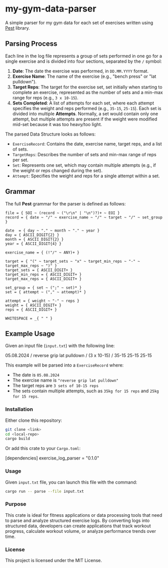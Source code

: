 # my-gym-data-parser

A simple parser for my gym data for each set of exercises written using [Pest](https://pest.rs/) library.

## Parsing Process

Each line in the log file represents a group of sets performed in one go for a single exercise and is divided into four sections, separated by the `/` symbol:

1. **Date**: The date the exercise was performed, in `DD.MM.YYYY` format.
2. **Exercise Name**: The name of the exercise (e.g., "bench press" or "lat pulldown").
3. **Target Reps**: The target for the exercise set, set initially when starting to complete an exercise, represented as the number of sets and a min-max range for reps (e.g., `3 x 10-15`).
4. **Sets Completed**: A list of attempts for each set, where each attempt specifies the weight and reps performed (e.g., `35-15`, `25-15`). Each set is divided into multiple **Attempts**. Normally, a set would contain only one attempt, but multiple attempts are present if the weight were modified mid-set because it was too heavy/too light.

The parsed Data Structure looks as follows:

- `ExerciseRecord`: Contains the date, exercise name, target reps, and a list of sets.
- `TargetReps`: Describes the number of sets and min-max range of reps per set.
- `Set`: Represents one set, which may contain multiple attempts (e.g., if the weight or reps changed during the set).
- `Attempt`: Specifies the weight and reps for a single attempt within a set.

## Grammar

The full **Pest** grammar for the parser is defined as follows:

```pest
file = { SOI ~ (record ~ ("\r\n" | "\n")?)+ ~ EOI }
record = { date ~ "/" ~ exercise_name ~ "/" ~ target ~ "/" ~ set_group }

date  = { day ~ "." ~ month ~ "." ~ year }
day = { ASCII_DIGIT{2} }
month = { ASCII_DIGIT{2} }
year = { ASCII_DIGIT{4} }

exercise_name = { (!"/" ~ ANY)+ }

target = { "(" ~ target_sets ~ "x" ~ target_min_reps ~ "-" ~ target_max_reps ~ ")" }
target_sets = { ASCII_DIGIT+ }
target_min_reps = { ASCII_DIGIT+ }
target_max_reps = { ASCII_DIGIT+ }

set_group = { set ~ (";" ~ set)* }
set = { attempt ~ ("," ~ attempt)* }

attempt = { weight ~ "-" ~ reps }
weight = { ASCII_DIGIT+ }
reps = { ASCII_DIGIT+ }

WHITESPACE = _{ " " }
```

## Example Usage

Given an input file (`input.txt`) with the following line:

05.08.2024 / reverse grip lat pulldown / (3 x 10-15) / 35-15 25-15 25-15

This example will be parsed into a `ExerciseRecord` where:
- The date is `05.08.2024`
- The exercise name is `"reverse grip lat pulldown"`
- The target reps are `3 sets of 10-15 reps`
- The sets contain multiple attempts, such as `35kg for 15 reps` and `25kg for 15 reps`.

### Installation

Either clone this repository:

```sh
git clone <link>
cd <local-repo>
cargo build
```

Or add this crate to your `Cargo.toml`:

[dependencies]
exercise_log_parser = "0.1.0"

### Usage

Given `input.txt` file, you can launch this file with the command:

```sh
cargo run -- parse --file input.txt
```

### Purpose

This crate is ideal for fitness applications or data processing tools that need to parse and analyze structured exercise logs. By converting logs into structured data, developers can create applications that track workout progress, calculate workout volume, or analyze performance trends over time.

### License

This project is licensed under the MIT License.
